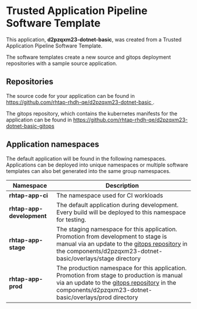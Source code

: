 # Trusted Application Pipeline Software Template

This application, **d2pzqxm23-dotnet-basic**, was created from a Trusted Application Pipeline Software Template.

The software templates create a new source and gitops deployment repositories with a sample source application. 

## Repositories

The source code for your application can be found in [https://github.com/rhtap-rhdh-qe/d2pzqxm23-dotnet-basic ](https://github.com/rhtap-rhdh-qe/d2pzqxm23-dotnet-basic ).
 
The gitops repository, which contains the kubernetes manifests for the application can be found in 
[https://github.com/rhtap-rhdh-qe/d2pzqxm23-dotnet-basic-gitops ](https://github.com/rhtap-rhdh-qe/d2pzqxm23-dotnet-basic-gitops ) 

## Application namespaces 

The default application will be found in the following namespaces. Applications can be deployed into unique namespaces or multiple software templates can also bet generated into the same group namespaces.  

|  Namespace   |  Description   |  
| -------- | -------- |
| **rhtap-app-ci** | The namespace used for CI workloads |
| **rhtap-app-development** | The default application during development. Every build will be deployed to this namespace for testing. |
| **rhtap-app-stage** | The staging namespace for this application. Promotion from development to stage is manual via an update to the [gitops repository](https://github.com/rhtap-rhdh-qe/d2pzqxm23-dotnet-basic-gitops ) in the components/d2pzqxm23-dotnet-basic/overlays/stage directory |
| **rhtap-app-prod** | The production namespace for this application. Promotion from stage to production is manual via an update to the [gitops repository](https://github.com/rhtap-rhdh-qe/d2pzqxm23-dotnet-basic-gitops ) in the components/d2pzqxm23-dotnet-basic/overlays/prod directory |